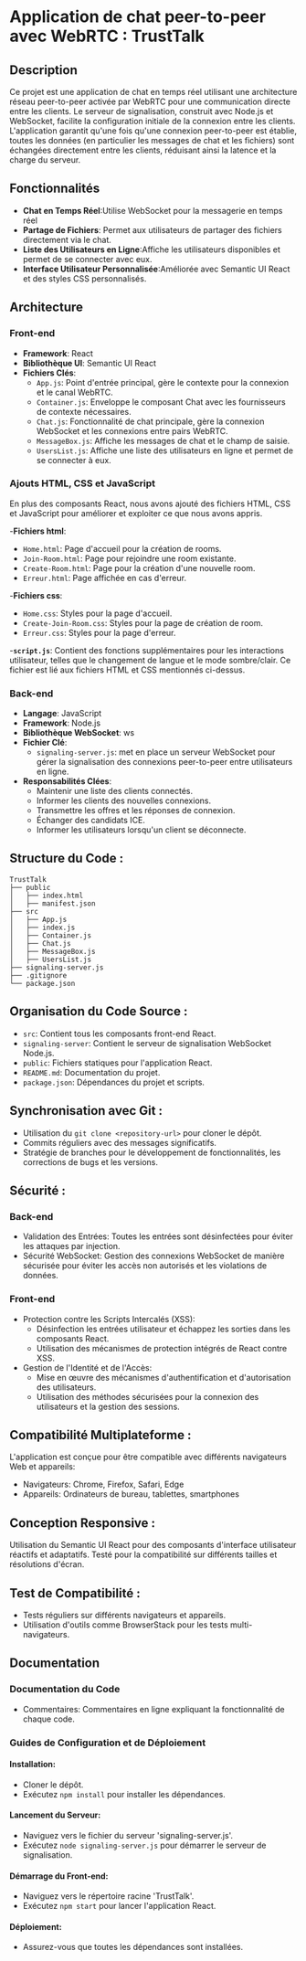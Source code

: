 # Application de chat peer-to-peer avec WebRTC : TrustTalk

## Description
Ce projet est une application de chat en temps réel utilisant une architecture réseau peer-to-peer activée par WebRTC pour une communication directe entre les clients. Le serveur de signalisation, construit avec Node.js et WebSocket, facilite la configuration initiale de la connexion entre les clients. L'application garantit qu'une fois qu'une connexion peer-to-peer est établie, toutes les données (en particulier les messages de chat et les fichiers) sont échangées directement entre les clients, réduisant ainsi la latence et la charge du serveur.

## Fonctionnalités

- **Chat en Temps Réel**:Utilise WebSocket pour la messagerie en temps réel
- **Partage de Fichiers**: Permet aux utilisateurs de partager des fichiers directement via le chat.
- **Liste des Utilisateurs en Ligne**:Affiche les utilisateurs disponibles et permet de se connecter avec eux.
- **Interface Utilisateur Personnalisée**:Améliorée avec Semantic UI React et des styles CSS personnalisés.

## Architecture

### Front-end
- **Framework**: React
- **Bibliothèque UI**: Semantic UI React
- **Fichiers Clés**:
  - `App.js`: Point d'entrée principal, gère le contexte pour la connexion et le canal WebRTC.
  - `Container.js`: Enveloppe le composant Chat avec les fournisseurs de contexte nécessaires.
  - `Chat.js`: Fonctionnalité de chat principale, gère la connexion WebSocket et les connexions entre pairs WebRTC.
  - `MessageBox.js`: Affiche les messages de chat et le champ de saisie.
  - `UsersList.js`: Affiche une liste des utilisateurs en ligne et permet de se connecter à eux.
### Ajouts HTML, CSS et JavaScript
En plus des composants React, nous avons ajouté des fichiers HTML, CSS et JavaScript pour améliorer et exploiter ce que nous avons appris.

-**Fichiers html**: 
  - `Home.html`: Page d'accueil pour la création de rooms.
  - `Join-Room.html`: Page pour rejoindre une room existante.
  - `Create-Room.html`: Page pour la création d'une nouvelle room.
  - `Erreur.html`: Page affichée en cas d'erreur.
    
-**Fichiers css**: 
  - `Home.css`: Styles pour la page d'accueil.
  - `Create-Join-Room.css`: Styles pour la page de création de room.
  - `Erreur.css`: Styles pour la page d'erreur.
    
-**`script.js`**: Contient des fonctions supplémentaires pour les interactions utilisateur, telles que le changement de langue et le mode sombre/clair. Ce fichier est lié aux fichiers HTML et CSS mentionnés ci-dessus.

### Back-end
- **Langage**: JavaScript
- **Framework**: Node.js
- **Bibliothèque WebSocket**: ws
- **Fichier Clé**:
  - `signaling-server.js`: met en place un serveur WebSocket pour gérer la signalisation des connexions peer-to-peer entre utilisateurs en ligne.
- **Responsabilités Clées**:
  - Maintenir une liste des clients connectés.
  - Informer les clients des nouvelles connexions.
  - Transmettre les offres et les réponses de connexion.
  - Échanger des candidats ICE.
  - Informer les utilisateurs lorsqu'un client se déconnecte.

## Structure du Code :

```
TrustTalk
├── public
│   ├── index.html
│   ├── manifest.json
├── src
│   ├── App.js
│   ├── index.js
│   ├── Container.js
│   ├── Chat.js
│   ├── MessageBox.js
│   ├── UsersList.js
├── signaling-server.js
├── .gitignore
└── package.json
```

## Organisation du Code Source :
- `src`: Contient tous les composants front-end React.
- `signaling-server`: Contient le serveur de signalisation WebSocket Node.js.
- `public`: Fichiers statiques pour l'application React.
- `README.md`: Documentation du projet.
- `package.json`: Dépendances du projet et scripts.

## Synchronisation avec Git :
- Utilisation du `git clone <repository-url>` pour cloner le dépôt.
- Commits réguliers avec des messages significatifs.
- Stratégie de branches pour le développement de fonctionnalités, les corrections de bugs et les versions.

## Sécurité :
### Back-end
- Validation des Entrées: Toutes les entrées sont désinfectées pour éviter les attaques par injection.
- Sécurité WebSocket: Gestion des connexions WebSocket de manière sécurisée pour éviter les accès non autorisés et les violations de données.
### Front-end
- Protection contre les Scripts Intercalés (XSS):
  - Désinfection les entrées utilisateur et échappez les sorties dans les composants React.
  - Utilisation des mécanismes de protection intégrés de React contre XSS.
- Gestion de l'Identité et de l'Accès:
  - Mise en œuvre des mécanismes d'authentification et d'autorisation des utilisateurs.
  - Utilisation des méthodes sécurisées pour la connexion des utilisateurs et la gestion des sessions.

## Compatibilité Multiplateforme :
L'application est conçue pour être compatible avec différents navigateurs Web et appareils:
- Navigateurs: Chrome, Firefox, Safari, Edge
- Appareils: Ordinateurs de bureau, tablettes, smartphones

## Conception Responsive :
Utilisation du Semantic UI React pour des composants d'interface utilisateur réactifs et adaptatifs.
Testé pour la compatibilité sur différents tailles et résolutions d'écran.

## Test de Compatibilité :
- Tests réguliers sur différents navigateurs et appareils.
- Utilisation d'outils comme BrowserStack pour les tests multi-navigateurs.

## Documentation
### Documentation du Code
- Commentaires: Commentaires en ligne expliquant la fonctionnalité de chaque code.

### Guides de Configuration et de Déploiement
#### Installation:
- Cloner le dépôt.
- Exécutez `npm install` pour installer les dépendances.

#### Lancement du Serveur:
- Naviguez vers le fichier du serveur 'signaling-server.js'.
- Exécutez `node signaling-server.js` pour démarrer le serveur de signalisation.

#### Démarrage du Front-end:
- Naviguez vers le répertoire racine 'TrustTalk'.
- Exécutez `npm start` pour lancer l'application React.

#### Déploiement:
- Assurez-vous que toutes les dépendances sont installées.
